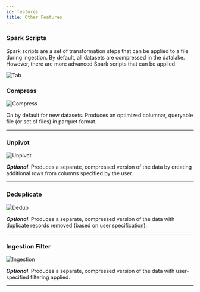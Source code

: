 ```yaml
---
id: features
title: Other Features
---
```


### Spark Scripts 

Spark scripts are a set of transformation steps that can be applied to a file during ingestion. By default, all datasets are compressed in the datalake. However, there are more advanced Spark scripts that can be applied.

![Tab](/img/features/sparktab.png)

### Compress

![Compress](/img/features/compress.png)

On by default for new datasets. Produces an optimized columnar, queryable file (or set of
files) in parquet format.

-------------------------------------------------------------------------------------------------

### Unpivot

![Unpivot](/img/features/unpovit.png)

***Optional***. Produces a separate, compressed version of the data by creating additional rows
from columns specified by the user.

------------------------------------------------------------------------------------------------- 

### Deduplicate

![Dedup](/img/features/dedup.png)

***Optional***. Produces a separate, compressed version of the data with duplicate records
removed (based on user specification).

-------------------------------------------------------------------------------------------------

### Ingestion Filter

![Ingestion](/img/features/ingestion.png)

***Optional***. Produces a separate, compressed version of the data with user-specified filtering
applied.


-------------------------------------------------------------------------------------------------